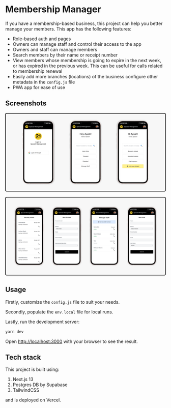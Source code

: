 # Membership Manager

If you have a membership-based business, this project can help you better manage your members. This app has the following features:
- Role-based auth and pages
- Owners can manage staff and control their access to the app
- Owners and staff can manage members
- Search members by their name or receipt number
- View members whose membership is going to expire in the next week, or has expired in the previous week. This can be useful for calls related to membership renewal
- Easily add more branches (locations) of the business configure other metadata in the `config.js` file
- PWA app for ease of use

## Screenshots

![Demo 1](/screenshot-1.png)

![Demo 2](/screenshot-2.png)

## Usage

Firstly, customize the `config.js` file to suit your needs.

Secondly, populate the `env.local` file for local runs.

Lastly, run the development server:

```bash
yarn dev
```

Open [http://localhost:3000](http://localhost:3000) with your browser to see the result.

## Tech stack

This project is built using:
1. Next.js 13
2. Postgres DB by Supabase
3. TailwindCSS

and is deployed on Vercel.